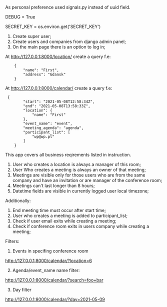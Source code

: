 As personal preference used signals.py instead of uuid field.

DEBUG = True

SECRET_KEY = os.environ.get('SECRET_KEY')

1. Create super user;
2. Create users and companies from django admin panel;
3. On the main page there is an option to log in;


At http://127.0.0.1:8000/location/ create a query f.e:
```
    {
        "name": "First",
        "address": "Gdansk"
    }
```
At http://127.0.0.1:8000/calendar/ create a query f.e:
```
 {
        "start": "2021-05-08T12:58:34Z",
        "end": "2021-05-08T13:58:33Z",
        "location": {
            "name": "First"
        },
        "event_name": "event",
        "meeting_agenda": "agenda",
        "participant_list": [
            "wp@wp.pl"
        ]
    }
```
This app covers all business reqirements listed in instruction.

1. User who creates a location is always a manager of this room;
2. User Who creates a meeting is always an owner of that meeting;
3. Meetings are visible only for those users who are from the same company and have an invitation or are manager of the conference room;
4. Meetings can't last longer than 8 hours;
5. Datetime fields are visible in currently logged user local timezone;

Additionally:
1. End meeting time must occur after start time;
2. User who creates a meeting is added to participant_list;
3. Check if user email exits while creating a meeting;
4. Check if conference room exits in users company while creating a meeting;


Filters:

1. Events in specifing conference room

http://127.0.0.1:8000/calendar/?location=6

2. Agenda/event_name name filter:

http://127.0.0.1:8000/calendar/?search=foo+bar

3. Day filter

http://127.0.0.1:8000/calendar/?day=2021-05-09
